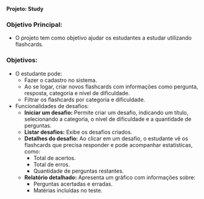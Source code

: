 **Projeto: Study**

### Objetivo Principal:
- O projeto tem como objetivo ajudar os estudantes a estudar utilizando flashcards.

### Objetivos:
- O estudante pode:
  - Fazer o cadastro no sistema.
  - Ao se logar, criar novos flashcards com informações como pergunta, resposta, categoria e nível de dificuldade.
  - Filtrar os flashcards por categoria e dificuldade.
- Funcionalidades de desafios:
  - **Iniciar um desafio:** Permite criar um desafio, indicando um título, selecionando a categoria, o nível de dificuldade e a quantidade de perguntas.
  - **Listar desafios:** Exibe os desafios criados.
  - **Detalhes do desafio:** Ao clicar em um desafio, o estudante vê os flashcards que precisa responder e pode acompanhar estatísticas, como:
    - Total de acertos.
    - Total de erros.
    - Quantidade de perguntas restantes.
  - **Relatório detalhado:** Apresenta um gráfico com informações sobre:
    - Perguntas acertadas e erradas.
    - Matérias incluídas no teste.
